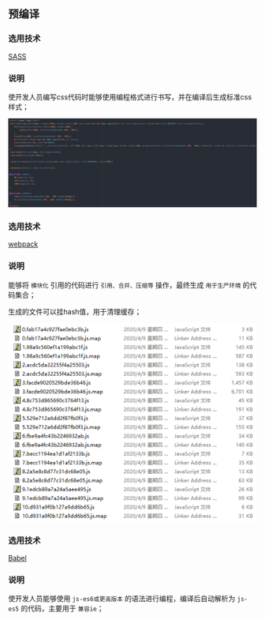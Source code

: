 ## 预编译

### 选用技术

[SASS](https://www.sass.hk/)

### 说明

使开发人员编写css代码时能够使用编程格式进行书写，并在编译后生成标准css样式；

![sass](../_media/build/sass.png)

### 选用技术

[webpack](https://www.webpackjs.com/)

### 说明

能够将 `模块化` 引用的代码进行 `引用、合并、压缩等` 操作，最终生成 `用于生产环境` 的代码集合；

生成的文件可以挂hash值，用于清理缓存；

![file-hash](../_media/build/file-hash.png)

### 选用技术

[Babel](https://www.babeljs.cn/)

### 说明

使开发人员能够使用 `js-es6或更高版本` 的语法进行编程，编译后自动解析为 `js-es5` 的代码，主要用于 `兼容ie`；
